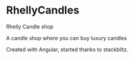 # RhellyCandles
Rhelly Candle shop

A candle shop where you can buy luxury candles

Created with Angular, started thanks to stackblitz.
